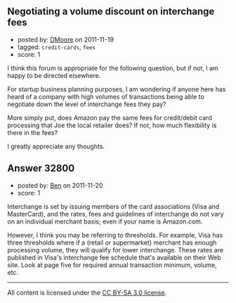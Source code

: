 ## Negotiating a volume discount on interchange fees

- posted by: [DMoore](https://stackexchange.com/users/-1/13608-dmoore) on 2011-11-19
- tagged: `credit-cards`, `fees`
- score: 1

I think this forum is appropriate for the following question, but if not, I am happy to be directed elsewhere. 

For startup business planning purposes, I am wondering if anyone here has heard of a company with high volumes of transactions being able to negotiate down the level of interchange fees they pay?

More simply put, does Amazon pay the same fees for credit/debit card processing that Joe the local retailer does? If not, how much flexibility is there in the fees?

I greatly appreciate any thoughts.


## Answer 32800

- posted by: [Ben](https://stackexchange.com/users/-1/14548-ben) on 2011-11-20
- score: 1

Interchange is set by issuing members of the card associations (Visa and MasterCard), and the rates, fees and guidelines of interchange do not vary on an individual merchant basis; even if your name is Amazon.com.

However, I think you may be referring to thresholds. For example, Visa has three thresholds where if a (retail or supermarket) merchant has enough processing volume, they will qualify for lower interchange. These rates are published in Visa's interchange fee schedule that's available on their Web site. Look at page five for required annual transaction minimum, volume, etc.




---

All content is licensed under the [CC BY-SA 3.0 license](https://creativecommons.org/licenses/by-sa/3.0/).
